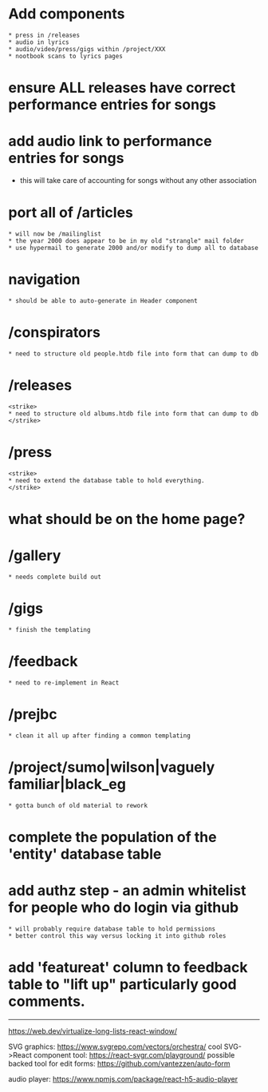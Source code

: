 # Add components
	* press in /releases
	* audio in lyrics
	* audio/video/press/gigs within /project/XXX
	* nootbook scans to lyrics pages

# ensure ALL releases have correct performance entries for songs

# add audio link to  performance entries for songs
  * this will take care of accounting for songs without any other association

# port all of /articles
	* will now be /mailinglist
	* the year 2000 does appear to be in my old "strangle" mail folder
	* use hypermail to generate 2000 and/or modify to dump all to database

# navigation
	* should be able to auto-generate in Header component

# /conspirators
	* need to structure old people.htdb file into form that can dump to db

# /releases
	<strike>
	* need to structure old albums.htdb file into form that can dump to db
	</strike>

# /press
	<strike>
	* need to extend the database table to hold everything.
	</strike>

# what should be on the home page?

# /gallery
	* needs complete build out

# /gigs
	* finish the templating

# /feedback
	* need to re-implement in React

# /prejbc
	* clean it all up after finding a common templating

# /project/sumo|wilson|vaguely familiar|black_eg
	* gotta bunch of old material to rework

# complete the population of the 'entity' database table

# add authz step - an admin whitelist for people who do login via github
	* will probably require database table to hold permissions
	* better control this way versus locking it into github roles

# add 'featureat' column to feedback table to "lift up" particularly good comments.

---
https://web.dev/virtualize-long-lists-react-window/

SVG graphics: https://www.svgrepo.com/vectors/orchestra/
cool SVG->React component tool: https://react-svgr.com/playground/
possible backed tool for edit forms: https://github.com/vantezzen/auto-form

audio player: https://www.npmjs.com/package/react-h5-audio-player
